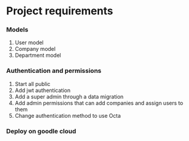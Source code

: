 # Project requirements
### Models
1. User model
2. Company model
3. Department model


### Authentication and permissions
1. Start all public
2. Add jwt authentication
3. Add a super admin through a data migration
4. Add admin permissions that can add companies and assign users to them
5. Change authentication method to use Octa

### Deploy on goodle cloud